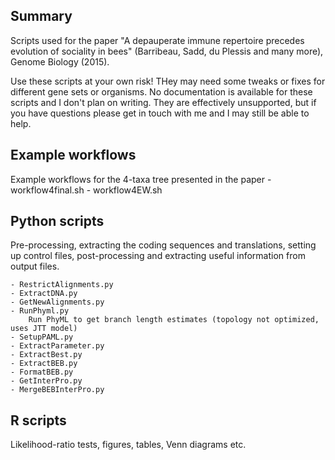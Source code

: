 ## Summary

Scripts used for the paper "A depauperate immune repertoire precedes evolution of sociality in bees" (Barribeau, Sadd, du Plessis and many more), Genome Biology (2015). 

Use these scripts at your own risk! THey may need some tweaks or fixes for different gene sets or organisms. No documentation is available for these scripts and I don't plan on writing. They are effectively unsupported, but if you have questions please get in touch with me and I may still be able to help.  


## Example workflows 
Example workflows for the 4-taxa tree presented in the paper
	- workflow4final.sh
	- workflow4EW.sh



## Python scripts
Pre-processing, extracting the coding sequences and translations, setting up control files, post-processing and extracting useful information from output files.

	- RestrictAlignments.py
	- ExtractDNA.py
	- GetNewAlignments.py
	- RunPhyml.py
		Run PhyML to get branch length estimates (topology not optimized, uses JTT model)
	- SetupPAML.py
	- ExtractParameter.py
	- ExtractBest.py
	- ExtractBEB.py
	- FormatBEB.py
	- GetInterPro.py
	- MergeBEBInterPro.py


## R scripts
Likelihood-ratio tests, figures, tables, Venn diagrams etc.
